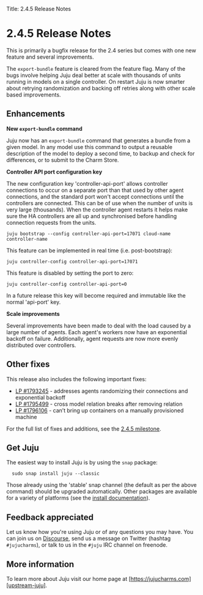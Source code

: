 Title: 2.4.5 Release Notes 

# 2.4.5 Release Notes

This is primarily a bugfix release for the 2.4 series but comes with one new
feature and several improvements.

The `export-bundle` feature is cleared from the feature flag. Many of the
bugs involve helping Juju deal better at scale with thousands of units
running in models on a single controller. On restart Juju is now smarter
about retrying randomization and backing off retries along with other scale
based improvements.

## Enhancements

**New `export-bundle` command**

Juju now has an `export-bundle` command that generates a bundle from a given
model. In any model use this command to output a reusable description of the
model to deploy a second time, to backup and check for differences, or to
submit to the Charm Store.

**Controller API port configuration key**

The new configuration key 'controller-api-port' allows controller connections
to occur on a separate port than that used by other agent connections, and
the standard port won't accept connections until the controllers are
connected. This can be of use when the number of units is very large
(thousands). When the controller agent restarts it helps make sure the HA
controllers are all up and synchronised before handling connection requests
from the units.

    juju bootstrap --config controller-api-port=17071 cloud-name controller-name

This feature can be implemented in real time (i.e. post-bootstrap):

    juju controller-config controller-api-port=17071

This feature is disabled by setting the port to zero:

    juju controller-config controller-api-port=0

In a future release this key will become required and immutable like the
normal 'api-port' key.

**Scale improvements**

Several improvements have been made to deal with the load caused by a large
number of agents. Each agent's workers now have an exponential backoff on
failure. Additionally, agent requests are now more evenly distributed over
controllers.

## Other fixes

This release also includes the following important fixes:

- [LP #1793245](https://bugs.launchpad.net/juju/2.4/+bug/1793245) - addresses agents randomizing their connections and exponential backoff
- [LP #1795499](https://bugs.launchpad.net/juju/2.4/+bug/1795499) - cross model relation breaks after removing relation
- [LP #1796106](https://bugs.launchpad.net/juju/2.4/+bug/1796106) - can’t bring up containers on a manually provisioned machine

For the full list of fixes and additions, see the
[2.4.5 milestone](https://launchpad.net/juju/+milestone/2.4.5).

## Get Juju

The easiest way to install Juju is by using the `snap` package:

	  sudo snap install juju --classic

Those already using the 'stable' snap channel (the default as per the above
command) should be upgraded automatically. Other packages are available for a
variety of platforms (see the [install documentation][reference-install]).

## Feedback appreciated

Let us know how you're using Juju or of any questions you may have. You can
join us on [Discourse][juju-discourse-forum], send us a message on Twitter
(hashtag `#jujucharms`), or talk to us in the `#juju` IRC channel on
freenode.

## More information

To learn more about Juju visit our home page at 
[https://jujucharms.com][upstream-juju].


<!-- LINKS -->

[reference-install]: ./reference-install.md
[juju-discourse-forum]: https://discourse.jujucharms.com/
[upstream-juju]: https://jujucharms.com
